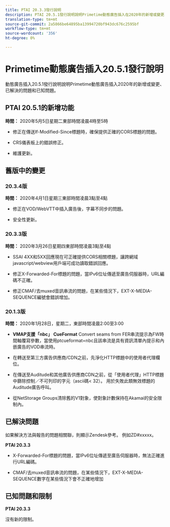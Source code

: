 ```yaml
---
title: PTAI 20.3.3發行說明
description: PTAI 20.5.1發行說明說明Primetime動態廣告插入在2020年的新增或變更、已解決及已知問題。
translation-type: tm+mt
source-git-commit: 2a5866be64895ba13994720bf943dc676c2595bf
workflow-type: tm+mt
source-wordcount: '356'
ht-degree: 0%

---
```



# Primetime動態廣告插入20.5.1發行說明

動態廣告插入20.5.1發行說明說明Primetime動態廣告插入2020年的新增或變更、已解決的問題和已知問題。

## PTAI 20.5.1的新增功能

**時間：** 2020年5月5日星期二東部時間凌晨4時至5時

* 修正在傳送If-Modified-Since標題時，確保提供正確的CORS標題的問題。

* CRS儀表板上的錯誤修正。

* 維護更新。

## 舊版中的變更

### 20.3.4版

**時間：** 2020年4月1日星期三東部時間凌晨3點至4點

* 修正在VOD/WebVTT中插入廣告後，字幕不同步的問題。

* 安全性更新。

### 20.3.3版

**時間：** 2020年3月26日星期四東部時間凌晨3點至4點

* SSAI 4XX和5XX回應現在可正確提供CORS相關標題，讓跨網域javascript/webview用戶端可成功讀取錯誤回應。

* 修正X-Forwarded-For標題的問題，當IPv6位址傳遞至廣告伺服器時，URL編碼不正確。

* 修正CMAF/去muxed音訊串流的問題，在某些情況下，EXT-X-MEDIA-SEQUENCE編號會錯誤增加。

### 20.1.3版

**時間：** 2020年1月28日，星期二，東部時間凌晨2:00至3:00

* **VMAP支援「nbc」 CueFormat** Convert seams from FER串流提示為FW時間軸覆寫參數，當使用ptcueformat=nbc且該串流是具有資訊清單內提示和內嵌廣告的VOD串流時。

* 在轉送至第三方廣告供應商/CDN之前，先淨化HTTP標題中的使用者代理欄位。

* 在傳送至Auditude和其他廣告供應商CDN之前，從「使用者代理」HTTP標題中篩除控制／不可列印的字元（ascii碼&lt; 32）。 用於失敗此類無效標題的Auditude廣告呼叫。

* 從NetStorage Groups清除舊的V1對象，使對象計數保持在Akamai的安全限制內。

## 已解決問題

如果解決方法與報告的問題相關聯，則顯示Zendesk參考。 例如ZD#xxxxx。

**PTAI 20.3.3**

* X-Forwarded-For標題的問題，當IPv6位址傳遞至廣告伺服器時，無法正確進行URL編碼。

* CMAF/去muxed音訊串流的問題，在某些情況下，EXT-X-MEDIA-SEQUENCE數字在某些情況下會不正確地增加

## 已知問題和限制

**PTAI 20.3.3**

沒有新的限制。
